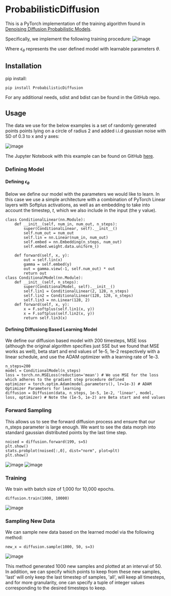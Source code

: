 # ProbabilisticDiffusion
This is a PyTorch implementation of the training algorithm found in [Denoising Diffusion Probabilistic Models](https://arxiv.org/abs/2006.11239).

Specifically, we implement the following training procedure:
![image](https://github.com/KristofPusztai/ProbabilisticDiffusion/blob/master/img/DDPM-algo.png?raw=true)

Where $\epsilon_\theta$  represents the user defined model with learnable parameters $\theta$.
## Installation
pip install:

`pip install ProbabilisticDiffusion`

For any additional needs, sdist and bdist can be found in the GitHub repo.
## Usage
The data we use for the below examples is a set of randomly generated points points lying on a circle of radius 2
and added i.i.d gaussian noise with SD of 0.3 to x and y axes:

![image](https://github.com/KristofPusztai/ProbabilisticDiffusion/blob/master/img/data.png?raw=true)

The Jupyter Notebook with this example can be found on GitHub [here](https://github.com/KristofPusztai/empirical-bayes-ProbabilisticDiffusion/blob/main/circular_data.ipynb).
### Defining Model
#### Defining $\epsilon_\theta$
Below we define our model with the parameters we would like to learn. In this case we use a simple
architecture with a combination of PyTorch Linear layers with Softplus activations, as well as an embedding to take into
account the timestep, $t$, which we also include in the input (the y value).
```
class ConditionalLinear(nn.Module):
    def __init__(self, num_in, num_out, n_steps):
        super(ConditionalLinear, self).__init__()
        self.num_out = num_out
        self.lin = nn.Linear(num_in, num_out)
        self.embed = nn.Embedding(n_steps, num_out)
        self.embed.weight.data.uniform_()

    def forward(self, x, y):
        out = self.lin(x)
        gamma = self.embed(y)
        out = gamma.view(-1, self.num_out) * out
        return out
class ConditionalModel(nn.Module):
    def __init__(self, n_steps):
        super(ConditionalModel, self).__init__()
        self.lin1 = ConditionalLinear(2, 128, n_steps)
        self.lin2 = ConditionalLinear(128, 128, n_steps)
        self.lin3 = nn.Linear(128, 2)
    def forward(self, x, y):
        x = F.softplus(self.lin1(x, y))
        x = F.softplus(self.lin2(x, y))
        return self.lin3(x)
```
#### Defining Diffusiong Based Learning Model
We define our diffusion based model with 200 timesteps, MSE loss (although the original algorithm specifies just SSE but we found that MSE works as well),
beta start and end values of 1e-5, 1e-2 respectively with a linear schedule, and use the 
ADAM optimizer with a learning rate of 1e-3.
```
n_steps=200
model = ConditionalModel(n_steps)
loss = torch.nn.MSELoss(reduction='mean') # We use MSE for the loss which adheres to the gradient step procedure defined
optimizer = torch.optim.Adam(model.parameters(), lr=1e-3) # ADAM Optimizer Parameters for learning
diffusion = Diffusion(data, n_steps, 1e-5, 1e-2, 'linear', model, loss, optimizer) # Note the (1e-5, 1e-2) are Beta start and end values
```
### Forward Sampling
This allows us to see the forward diffusion process and ensure that
our n_steps parameter is large enough. We want to see the data morph into
standard gaussian distributed points by the last time step.
```
noised = diffusion.forward(199, s=5)
plt.show()
stats.probplot(noised[:,0], dist="norm", plot=plt)
plt.show()
```
![image](https://github.com/KristofPusztai/ProbabilisticDiffusion/blob/master/img/sample_normal.gif?raw=true)
![image](https://github.com/KristofPusztai/ProbabilisticDiffusion/blob/master/img/qq_normal.gif?raw=true)

### Training
We train with batch size of 1,000 for 10,000 epochs.
```
diffusion.train(1000, 10000)
```
![image](https://github.com/KristofPusztai/ProbabilisticDiffusion/blob/master/img/training.png?raw=true)
### Sampling New Data
We can sample new data based on the learned model via the following method:
```
new_x = diffusion.sample(1000, 50, s=3)
```
![image](https://github.com/KristofPusztai/ProbabilisticDiffusion/blob/master/img/diffusion.gif?raw=true)

This method generated 1000 new samples and plotted at an interval of 50. In addition,
we can specify which points to keep from these new samples, 'last' will only keep
the last timestep of samples, 'all', will keep all timesteps, and for more
granularity, one can specify a tuple of integer values corresponding
to the desired timesteps to keep.